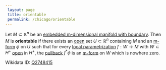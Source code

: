 ```yaml
---
 layout: page
 title: orientable
 permalink: /chicago/orientable
---
```

Let $M\subset\mathbb R^n$ be an [embedded m-dimensional manifold with boundary](https://mathgloss.github.io/MathGloss/embedded_m-dimensional_manifold_with_boundary). Then $M$ is **orientable** if there exists an [open](https://mathgloss.github.io/MathGloss/open) set $U \subset\mathbb R^n$ containing $M$ and an [m-form](https://mathgloss.github.io/MathGloss/differential_k-form) $\phi$ on $U$ such that for every [local parametrization](https://mathgloss.github.io/MathGloss/local_parametrization) $f:W\to M$ with $W \subset H^+$ [open](https://mathgloss.github.io/MathGloss/open) in $H^+$, the [pullback](https://mathgloss.github.io/MathGloss/pullback_along_a_diffeomorphism) $f^*\phi$ is an [m-form](https://mathgloss.github.io/MathGloss/####################m-form) on $W$ which is nowhere zero.

Wikidata ID: [Q2748415](https://www.wikidata.org/wiki/Q2748415)